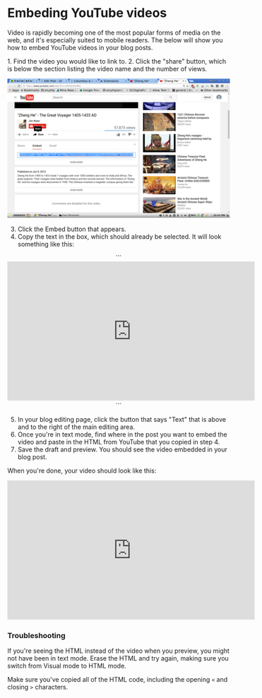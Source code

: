 
# Embeding YouTube videos

Video is rapidly becoming one of the most popular forms of media on the web, and it's especially suited to mobile readers. The below will show you how to embed YouTube videos in your blog posts.

1\. Find the video you would like to link to.
2\. Click the "share" button, which is below the section listing the video name and the number of views.

![Image showing where the share button in when embedding videos](screenshots/embed_video.png)

<ol start="3">
<li>Click the Embed button that appears.</li>
<li>Copy the text in the box, which should already be selected. It will look something like this:</li>
</ol>

<center>
```
<iframe width="560" height="315" src="https://www.youtube.com/embed/UPxUZOUUMLI" frameborder="0" allowfullscreen></iframe>
```
</center>

<ol start="5">
<li>In your blog editing page, click the button that says "Text" that is above and to the right of the main editing area.</li>
<li>Once you're in text mode, find where in the post you want to embed the video and paste in the HTML from YouTube that you copied in step 4.</li>
<li>Save the draft and preview. You should see the video embedded in your blog post.</li>
</ol>

When you're done, your video should look like this:

<iframe width="560" height="315" src="https://www.youtube.com/embed/UPxUZOUUMLI" frameborder="0" allowfullscreen></iframe>

### Troubleshooting

If you're seeing the HTML instead of the video when you preview, you might not have been in text mode. Erase the HTML and try again, making sure you switch from Visual mode to HTML mode.

Make sure you've copied all of the HTML code, including the opening `<` and closing `>` characters.
